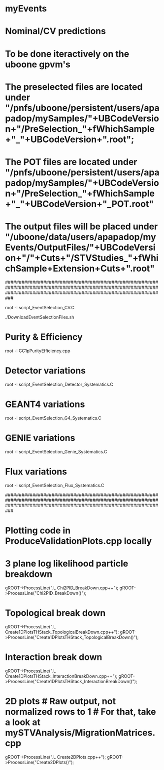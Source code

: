 # myEvents

# Nominal/CV predictions 
# To be done iteractively on the uboone gpvm's
# The preselected files are located under "/pnfs/uboone/persistent/users/apapadop/mySamples/"+UBCodeVersion+"/PreSelection_"+fWhichSample+"_"+UBCodeVersion+".root";
# The POT files are located under "/pnfs/uboone/persistent/users/apapadop/mySamples/"+UBCodeVersion+"/PreSelection_"+fWhichSample+"_"+UBCodeVersion+"_POT.root"
# The output files will be placed under "/uboone/data/users/apapadop/myEvents/OutputFiles/"+UBCodeVersion+"/"+Cuts+"/STVStudies_"+fWhichSample+Extension+Cuts+".root"

###########################################################################################################################################################################

root -l script_EventSelection_CV.C

./DownloadEventSelectionFiles.sh

# Purity & Efficiency

root -l CC1pPurityEfficiency.cpp

# Detector variations

root -l script_EventSelection_Detector_Systematics.C

# GEANT4 variations

root -l script_EventSelection_G4_Systematics.C

# GENIE variations

root -l script_EventSelection_Genie_Systematics.C

# Flux variations

root -l script_EventSelection_Flux_Systematics.C

###########################################################################################################################################################################

# Plotting code in ProduceValidationPlots.cpp locally

# 3 plane log likelihood particle breakdown 
gROOT->ProcessLine(".L Chi2PID_BreakDown.cpp++"); gROOT->ProcessLine("Chi2PID_BreakDown()");

# Topological break down
gROOT->ProcessLine(".L Create1DPlotsTHStack_TopologicalBreakDown.cpp++"); gROOT->ProcessLine("Create1DPlotsTHStack_TopologicalBreakDown()");

# Interaction break down
gROOT->ProcessLine(".L Create1DPlotsTHStack_InteractionBreakDown.cpp++"); gROOT->ProcessLine("Create1DPlotsTHStack_InteractionBreakDown()");

# 2D plots # Raw output, not normalized rows to 1 # For that, take a look at mySTVAnalysis/MigrationMatrices.cpp
gROOT->ProcessLine(".L Create2DPlots.cpp++"); gROOT->ProcessLine("Create2DPlots()");
